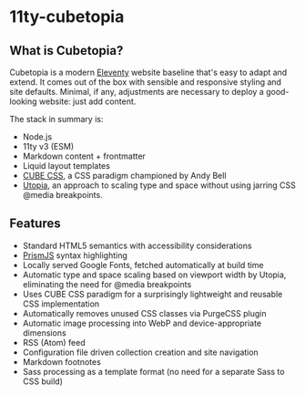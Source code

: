 # 11ty-cubetopia

## What is Cubetopia?
Cubetopia is a modern [Eleventy](https://www.11ty.dev) website baseline that's easy to adapt and extend. It comes out of the box with sensible and responsive styling and site defaults. Minimal, if any, adjustments are necessary to deploy a good-looking website: just add content.

The stack in summary is:
- Node.js
- 11ty v3 (ESM)
- Markdown content + frontmatter
- Liquid layout templates
- [CUBE CSS](https://cube.fyi), a CSS paradigm championed by Andy Bell
- [Utopia](https://utopia.fyi), an approach to scaling type and space without using jarring CSS @media breakpoints.

## Features

- Standard HTML5 semantics with accessibility considerations
- [PrismJS](https://prismjs.com) syntax highlighting
- Locally served Google Fonts, fetched automatically at build time
- Automatic type and space scaling based on viewport width by Utopia, eliminating the need for @media breakpoints
- Uses CUBE CSS paradigm for a surprisingly lightweight and reusable CSS implementation
- Automatically removes unused CSS classes via PurgeCSS plugin
- Automatic image processing into WebP and device-appropriate dimensions
- RSS (Atom) feed
- Configuration file driven collection creation and site navigation
- Markdown footnotes
- Sass processing as a template format (no need for a separate Sass to CSS build)
